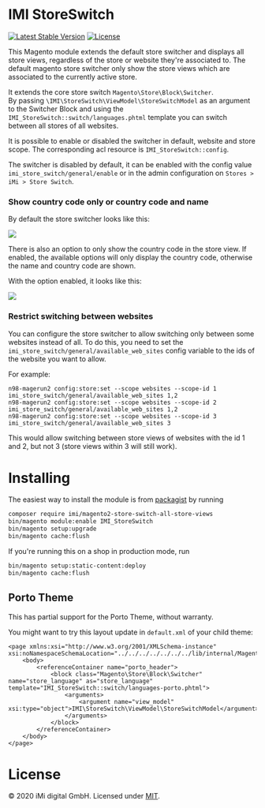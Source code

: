 # IMI StoreSwitch

[![Latest Stable Version](https://poser.pugx.org/imi/magento2-store-switch-all-store-views/version)](https://packagist.org/packages/imi/magento2-store-switch-all-store-views)
[![License](https://poser.pugx.org/imi/magento2-store-switch-all-store-views/license)](https://packagist.org/packages/imi/magento2-store-switch-all-store-views)

This Magento module extends the default store switcher and displays all store views, regardless of the store or website 
they're associated to.
The default magento store switcher only show the store views which are associated to the currently active store.

It extends the core store switch `Magento\Store\Block\Switcher`.  
By passing `\IMI\StoreSwitch\ViewModel\StoreSwitchModel` as an argument to the Switcher Block and using the `IMI_StoreSwitch::switch/languages.phtml` template you can switch between all stores of all websites.

It is possible to enable or disabled the switcher in default, website and store scope. The corresponding acl resource is `IMI_StoreSwitch::config`.

The switcher is disabled by default, it can be enabled with the config value `imi_store_switch/general/enable` or in 
the admin configuration on `Stores > iMi > Store Switch`.

### Show country code only or country code and name

By default the store switcher looks like this: 

![](country-code-and-name.png)

There is also an option to only show the country code in the store view.
If enabled, the available options will only display the country code, otherwise the name and country code are shown.

With the option enabled, it looks like this:

![](country-code-only.png)

### Restrict switching between websites

You can configure the store switcher to allow switching only between some websites instead of all. To do this, you 
need to set the `imi_store_switch/general/available_web_sites` config variable to the ids of the website you want to allow.

For example:

```
n98-magerun2 config:store:set --scope websites --scope-id 1 imi_store_switch/general/available_web_sites 1,2
n98-magerun2 config:store:set --scope websites --scope-id 2 imi_store_switch/general/available_web_sites 1,2
n98-magerun2 config:store:set --scope websites --scope-id 3 imi_store_switch/general/available_web_sites 3  
```

This would allow switching between store views of websites with the id 1 and 2, but not 3 (store views within 3 will still work).

# Installing

The easiest way to install the module is from [packagist](https://packagist.org/packages/imi/magento2-store-switch-all-store-views) by running

```bash
composer require imi/magento2-store-switch-all-store-views
bin/magento module:enable IMI_StoreSwitch
bin/magento setup:upgrade
bin/magento cache:flush
```

If you're running this on a shop in production mode, run 

```bash
bin/magento setup:static-content:deploy
bin/magento cache:flush
```
## Porto Theme

This has partial support for the Porto Theme, without warranty.

You might want to try this layout update in `default.xml` of your child theme:

```
<page xmlns:xsi="http://www.w3.org/2001/XMLSchema-instance" xsi:noNamespaceSchemaLocation="../../../../../../../lib/internal/Magento/Framework/View/Layout/etc/page_configuration.xsd">
    <body>
        <referenceContainer name="porto_header">
            <block class="Magento\Store\Block\Switcher" name="store_language" as="store_language" template="IMI_StoreSwitch::switch/languages-porto.phtml">
                <arguments>
                    <argument name="view_model" xsi:type="object">IMI\StoreSwitch\ViewModel\StoreSwitchModel</argument>
                </arguments>
            </block>
        </referenceContainer>
    </body>
</page>
```

# License

© 2020 iMi digital GmbH. Licensed under [MIT](LICENSE).
